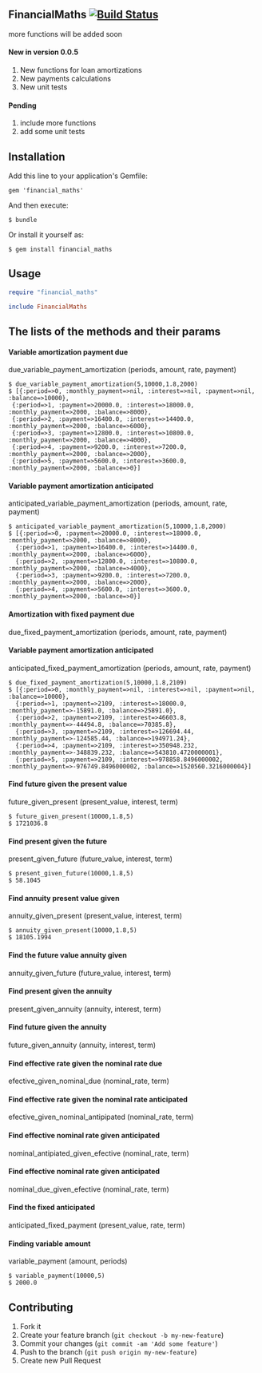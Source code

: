 ## FinancialMaths [![Build Status](https://travis-ci.org/rderoldan1/financial_maths.png?branch=master)](https://travis-ci.org/rderoldan1/financial_maths)
more functions will be added soon

#### New in version 0.0.5
   1. New functions for loan amortizations
   2. New payments calculations
   3. New unit tests

#### Pending
   1. include more functions
   3. add some unit tests

## Installation

Add this line to your application's Gemfile:

    gem 'financial_maths'

And then execute:

    $ bundle

Or install it yourself as:

    $ gem install financial_maths

## Usage
```ruby
require "financial_maths"

include FinancialMaths

```

## The lists of the methods and their params

#### Variable amortization payment due
due_variable_payment_amortization (periods, amount, rate, payment)

    $ due_variable_payment_amortization(5,10000,1.8,2000)
    $ [{:period=>0, :monthly_payment=>nil, :interest=>nil, :payment=>nil, :balance=>10000},
     {:period=>1, :payment=>20000.0, :interest=>18000.0, :monthly_payment=>2000, :balance=>8000},
     {:period=>2, :payment=>16400.0, :interest=>14400.0, :monthly_payment=>2000, :balance=>6000},
     {:period=>3, :payment=>12800.0, :interest=>10800.0, :monthly_payment=>2000, :balance=>4000},
     {:period=>4, :payment=>9200.0, :interest=>7200.0, :monthly_payment=>2000, :balance=>2000},
     {:period=>5, :payment=>5600.0, :interest=>3600.0, :monthly_payment=>2000, :balance=>0}]


#### Variable payment amortization anticipated
anticipated_variable_payment_amortization (periods, amount, rate, payment)

    $ anticipated_variable_payment_amortization(5,10000,1.8,2000)
    $ [{:period=>0, :payment=>20000.0, :interest=>18000.0, :monthly_payment=>2000, :balance=>8000},
      {:period=>1, :payment=>16400.0, :interest=>14400.0, :monthly_payment=>2000, :balance=>6000},
      {:period=>2, :payment=>12800.0, :interest=>10800.0, :monthly_payment=>2000, :balance=>4000},
      {:period=>3, :payment=>9200.0, :interest=>7200.0, :monthly_payment=>2000, :balance=>2000},
      {:period=>4, :payment=>5600.0, :interest=>3600.0, :monthly_payment=>2000, :balance=>0}]

#### Amortization with fixed payment due
due_fixed_payment_amortization (periods, amount, rate, payment)

#### Variable payment amortization anticipated
anticipated_fixed_payment_amortization (periods, amount, rate, payment)

    $ due_fixed_payment_amortization(5,10000,1.8,2109)
    $ [{:period=>0, :monthly_payment=>nil, :interest=>nil, :payment=>nil, :balance=>10000},
      {:period=>1, :payment=>2109, :interest=>18000.0, :monthly_payment=>-15891.0, :balance=>25891.0},
      {:period=>2, :payment=>2109, :interest=>46603.8, :monthly_payment=>-44494.8, :balance=>70385.8},
      {:period=>3, :payment=>2109, :interest=>126694.44, :monthly_payment=>-124585.44, :balance=>194971.24},
      {:period=>4, :payment=>2109, :interest=>350948.232, :monthly_payment=>-348839.232, :balance=>543810.4720000001},
      {:period=>5, :payment=>2109, :interest=>978858.8496000002, :monthly_payment=>-976749.8496000002, :balance=>1520560.3216000004}]

#### Find future given the present value
future_given_present (present_value, interest, term)

    $ future_given_present(10000,1.8,5)
    $ 1721036.8

#### Find present given the future
present_given_future (future_value, interest, term)

    $ present_given_future(10000,1.8,5)
    $ 58.1045

#### Find annuity present value given
annuity_given_present (present_value, interest, term)

    $ annuity_given_present(10000,1.8,5)
    $ 18105.1994

#### Find the future value annuity given
annuity_given_future (future_value, interest, term)

#### Find present given the annuity
present_given_annuity (annuity, interest, term)

#### Find future given the annuity
future_given_annuity (annuity, interest, term)

#### Find effective rate given the nominal rate due
efective_given_nominal_due (nominal_rate, term)

#### Find effective rate given the nominal rate anticipated
efective_given_nominal_antipipated (nominal_rate, term)

#### Find effective nominal rate given anticipated
nominal_antipiated_given_efective (nominal_rate, term)

#### Find effective nominal rate given anticipated
nominal_due_given_efective (nominal_rate, term)

#### Find the fixed anticipated
anticipated_fixed_payment (present_value, rate, term)

#### Finding variable amount
variable_payment (amount, periods)

    $ variable_payment(10000,5)
    $ 2000.0

## Contributing

1. Fork it
2. Create your feature branch (`git checkout -b my-new-feature`)
3. Commit your changes (`git commit -am 'Add some feature'`)
4. Push to the branch (`git push origin my-new-feature`)
5. Create new Pull Request
